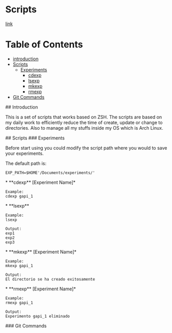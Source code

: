 # Scripts
[link](link)

# Table of Contents
* [introduction](#introduction)
* [Scripts](#scripts)
  * [Experiments](#experiments)
    * [cdexp](#cdexp)
    * [lsexp](#lsexp)
    * [mkexp](#mkexp)
    * [rmexp](#rmexp)
* [Git Commands](#gitcmd)

<a name="introduction"/>
## Introduction

This is a set of scripts that works based on ZSH. The scripts are based on my daily work to efficiently reduce the time of create, update or change to directories. Also to manage all my stuffs inside my OS which is Arch Linux.

<a name="scripts"/>
## Scripts

<a name="experiments"/>
### Experiments

Before start using you could modify the script path where you would to save your experiments.

The default path is:
```
EXP_PATH=$HOME'/Documents/experiments/'
```
<a name="cdexp"/>
* **cdexp**
[Experiment Name]*

```
Example:
cdexp gapi_1
```
<a name="lsexp"/>
* **lsexp**

```
Example:
lsexp

Output:
exp1
exp2
exp3
```
<a name="mkexp"/>
* **mkexp**
[Experiment Name]*

```
Example:
mkexp gapi_1

Output:
El directorio se ha creado exitosamente
```
<a name="rmexp"/>
* **rmexp**
[Experiment Name]*

```
Example:
rmexp gapi_1

Output:
Experimento gapi_1 eliminado
```



<a name="gitcmd"/>
### Git Commands
